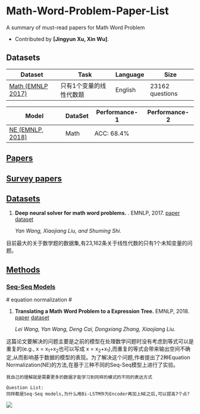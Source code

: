 # Math-Word-Problem-Paper-List
A summary of must-read papers for Math Word Problem

- Contributed by **[Jingyun Xu, Xin Wu]**.

## Datasets

| Dataset                                          | Task                    | Language        | Size                           |
| ------------------------------------------------ | ----------------------- | --------------- | ------------------------------ |
| [Math (EMNLP 2017)](#Math)     | 只有1个变量的线性代数题      | English | 23162 questions        |

| Model                                          | DataSet                    | Performance-1        | Performance-2                           |
| ------------------------------------------------ | ----------------------- | --------------- | ------------------------------ |
| [NE (EMNLP, 2018)](#NE)             | Math    | ACC: 68.4%  |          |

## [Papers](#papers)
## [Survey papers](#content)
## [Datasets]()
1. <span id = "Math">**Deep neural solver for math word problems.** </span>. EMNLP, 2017. [paper]() [dataset]()

    *Yan Wang, Xiaojiang Liu, and Shuming Shi.*

目前最大的关于数学题的数据集,有23,162条关于线性代数的只有1个未知变量的问题。
## [Methods](#content)   
### [Seq-Seq Models](#content)
\# equation normalization \#
1. <span id = "NE">**Translating a Math Word Problem to a Expression Tree.**</span> EMNLP, 2018. [paper]() [dataset]()

    *Lei Wang, Yan Wang, Deng Cai, Dongxiang Zhang, Xiaojiang Liu.*

这篇论文要解决的问题主要是之前的模型在处理数学问题时没有考虑到等式可以是重复的(e.g., x = x<sub>1</sub>+x<sub>2</sub>也可以写成 x = x<sub>2</sub>+x<sub>1</sub>),而重复的等式会带来输出空间不确定,从而影响基于数据的模型的表现。为了解决这个问题,作者提出了2种Equation Normalization(NE)的方法,在基于三种不同的Seq-Seq模型上进行了实验。
```
我自己的理解就是需要更多的数据才能学习到同样的模式的不同的表达方式

Question List:
同样都是Seq-Seq models,为什么用Bi-LSTM作为Encoder再加上NE之后,可以提高7个点?
```
![](https://github.com/LittleSummer114/Paper-List/blob/master/images/Math_Word-1.png)



